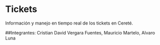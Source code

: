 # Tickets

Información y manejo en tiempo real de los tickets en Cereté.

##Integrantes:
Cristian David Vergara Fuentes,
Mauricio Martelo,
Alvaro Luna
